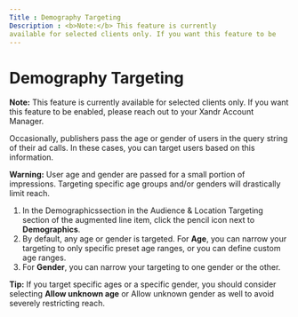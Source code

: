 ```yaml
---
Title : Demography Targeting
Description : <b>Note:</b> This feature is currently
available for selected clients only. If you want this feature to be
---
```



# Demography Targeting





<b>Note:</b> This feature is currently
available for selected clients only. If you want this feature to be
enabled, please reach out to your Xandr Account
Manager.



Occasionally, publishers pass the age or gender of users in the query
string of their ad calls. In these cases, you can target users based on
this information.



<b>Warning:</b> User age and gender are passed
for a small portion of impressions. Targeting specific age groups and/or
genders will drastically limit reach.



1.  In the Demographicssection in the
    Audience & Location Targeting
    section of the augmented line item, click the pencil icon next to
    **Demographics**.
2.  By default, any age or gender is targeted. For **Age**, you can
    narrow your targeting to only specific preset age ranges, or you can
    define custom age ranges.
3.  For **Gender**, you can narrow your targeting to one gender or the
    other.



<b>Tip:</b> If you target specific ages or a
specific gender, you should consider selecting **Allow unknown age** or
Allow unknown gender as well to avoid
severely restricting reach.






